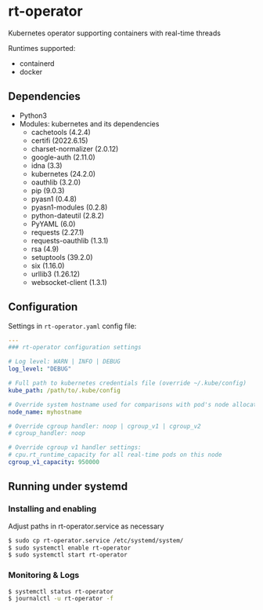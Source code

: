 # rt-operator

Kubernetes operator supporting containers with real-time threads

Runtimes supported:
- containerd
- docker

## Dependencies
- Python3
- Modules: kubernetes and its dependencies
    - cachetools (4.2.4)
    - certifi (2022.6.15)
    - charset-normalizer (2.0.12)
    - google-auth (2.11.0)
    - idna (3.3)
    - kubernetes (24.2.0)
    - oauthlib (3.2.0)
    - pip (9.0.3)
    - pyasn1 (0.4.8)
    - pyasn1-modules (0.2.8)
    - python-dateutil (2.8.2)
    - PyYAML (6.0)
    - requests (2.27.1)
    - requests-oauthlib (1.3.1)
    - rsa (4.9)
    - setuptools (39.2.0)
    - six (1.16.0)
    - urllib3 (1.26.12)
    - websocket-client (1.3.1)

## Configuration
Settings in `rt-operator.yaml` config file:
```yaml
---
### rt-operator configuration settings

# Log level: WARN | INFO | DEBUG 
log_level: "DEBUG"

# Full path to kubernetes credentials file (override ~/.kube/config)
kube_path: /path/to/.kube/config

# Override system hostname used for comparisons with pod's node allocation
node_name: myhostname

# Override cgroup handler: noop | cgroup_v1 | cgroup_v2
# cgroup_handler: noop

# Override cgroup v1 handler settings:
# cpu.rt_runtime_capacity for all real-time pods on this node
cgroup_v1_capacity: 950000
```

## Running under systemd
### Installing and enabling
Adjust paths in rt-operator.service as necessary
```bash
$ sudo cp rt-operator.service /etc/systemd/system/
$ sudo systemctl enable rt-operator
$ sudo systemctl start rt-operator
```

### Monitoring & Logs
```bash
$ systemctl status rt-operator
$ journalctl -u rt-operator -f
```
